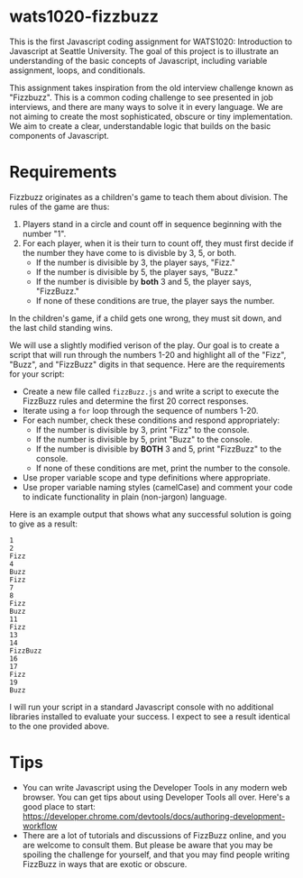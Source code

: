 # wats1020-fizzbuzz

This is the first Javascript coding assignment for WATS1020: Introduction to Javascript at Seattle University. The goal of this project is to illustrate an understanding of the basic concepts of Javascript, including variable assignment, loops, and conditionals.

This assignment takes inspiration from the old interview challenge known as "Fizzbuzz". This is a common coding challenge to see presented in job interviews, and there are many ways to solve it in every language. We are not aiming to create the most sophisticated, obscure or tiny implementation. We aim to create a clear, understandable logic that builds on the basic components of Javascript.

Requirements
============

Fizzbuzz originates as a children's game to teach them about division. The rules of the game are thus:

1. Players stand in a circle and count off in sequence beginning with the number "1".
2. For each player, when it is their turn to count off, they must first decide if the number they have come to
   is divisble by 3, 5, or both. 
   * If the number is divisible by 3, the player says, "Fizz."
   * If the number is divisible by 5, the player says, "Buzz."
   * If the number is divisible by **both** 3 and 5, the player says, "FizzBuzz."
   * If none of these conditions are true, the player says the number.
   
In the children's game, if a child gets one wrong, they must sit down, and the last child standing wins.

We will use a slightly modified verison of the play. Our goal is to create a script that will run through the numbers 1-20 and highlight all of the "Fizz", "Buzz", and "FizzBuzz" digits in that sequence. Here are the requirements for your script:

* Create a new file called ``fizzBuzz.js`` and write a script to execute the FizzBuzz rules and determine the first 20 correct responses.
* Iterate using a ``for`` loop through the sequence of numbers 1-20.
* For each number, check these conditions and respond appropriately:
  * If the number is divisible by 3, print "Fizz" to the console.
  * If the number is divisible by 5, print "Buzz" to the console.
  * If the number is divisible by **BOTH** 3 and 5, print "FizzBuzz" to the console.
  * If none of these conditions are met, print the number to the console.
* Use proper variable scope and type definitions where appropriate.
* Use proper variable naming styles (camelCase) and comment your code to indicate functionality in plain (non-jargon) language.

Here is an example output that shows what any successful solution is going to give as a result:

    1 
    2
    Fizz
    4
    Buzz
    Fizz
    7
    8
    Fizz
    Buzz
    11
    Fizz
    13
    14
    FizzBuzz
    16
    17
    Fizz
    19
    Buzz


I will run your script in a standard Javascript console with no additional libraries installed to evaluate your success. I expect to see a result identical to the one provided above.

Tips
====

* You can write Javascript using the Developer Tools in any modern web browser. You can get tips about using Developer Tools all over. Here's a good place to start: https://developer.chrome.com/devtools/docs/authoring-development-workflow
* There are a lot of tutorials and discussions of FizzBuzz online, and you are welcome to consult them. But please be aware that you may be spoiling the challenge for yourself, and that you may find people writing FizzBuzz in ways that are exotic or obscure. 

